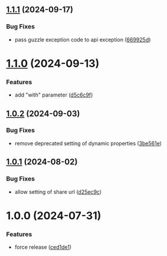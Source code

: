 ## [1.1.1](https://github.com/brezelio/api-client-php/compare/v1.1.0...v1.1.1) (2024-09-17)


### Bug Fixes

* pass guzzle exception code to api exception ([669925d](https://github.com/brezelio/api-client-php/commit/669925defc56b8bb59dbc55f263cae2f08dab7d3))

# [1.1.0](https://github.com/brezelio/api-client-php/compare/v1.0.2...v1.1.0) (2024-09-13)


### Features

* add "with" parameter ([d5c6c9f](https://github.com/brezelio/api-client-php/commit/d5c6c9f5a50894c69317259e8d94c6e77c0890da))

## [1.0.2](https://github.com/brezelio/api-client-php/compare/v1.0.1...v1.0.2) (2024-09-03)


### Bug Fixes

* remove deprecated setting of dynamic properties ([3be561e](https://github.com/brezelio/api-client-php/commit/3be561e10504adda13867445f6f58f30949df15d))

## [1.0.1](https://github.com/brezelio/api-client-php/compare/v1.0.0...v1.0.1) (2024-08-02)


### Bug Fixes

* allow setting of share url ([d25ec9c](https://github.com/brezelio/api-client-php/commit/d25ec9c9a94a63180666bad2d95d754e63444ed3))

# 1.0.0 (2024-07-31)


### Features

* force release ([ced1de1](https://github.com/brezelio/api-client-php/commit/ced1de1212683013aba055af093597fa9175e8b4))
